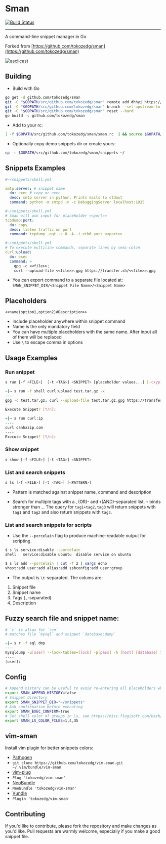 # Sman
[![Build Status](https://travis-ci.org/dhhyi/sman.svg?branch=master)](https://travis-ci.org/dhhyi/sman)

***
A command-line snippet manager in Go

Forked from [https://github.com/tokozedg/sman](https://github.com/tokozedg/sman) 

[![asciicast](https://asciinema.org/a/2e04fxybyyo5ubjk42mk4yuop.png)](https://asciinema.org/a/2e04fxybyyo5ubjk42mk4yuop)

## Building

* Build with Go
```bash
go get -d github.com/tokozedg/sman
git -C "$GOPATH/src/github.com/tokozedg/sman" remote add dhhyi https://github.com/dhhyi/sman.git
git -C "$GOPATH/src/github.com/tokozedg/sman" branch --set-upstream-to dhhyi/master
git -C "$GOPATH/src/github.com/tokozedg/sman" reset --hard
go build -v github.com/tokozedg/sman
```

* Add to your rc:
```bash
[ -f $GOPATH/src/github.com/tokozedg/sman/sman.rc  ] && source $GOPATH/src/github.com/tokozedg/sman/sman.rc
```

* Optionally copy demo snippets dir or create yours:
```bash
cp -r $GOPATH/src/github.com/tokozedg/sman/snippets ~/
```

## Snippets Examples

```yaml
#~/snippets/shell.yml

smtp:server: # snippet name
  do: exec # copy or exec
  desc: smtp server in python. Prints mails to stdout
  command: python -m smtpd -n -c DebuggingServer localhost:1025

```

```yaml
#~/snippets/shell.yml
# Sman will ask input for placeholder <<port>>
tcpdump:port:
  do: copy
  desc: listen traffic on port
  command: tcpdump -nqt -s 0 -A -i eth0 port <<port>>
```

```yaml
#~/snippets/shell.yml
# To execute multiline commands, separate lines by semi-colon
curl:upload:
  do: exec
  command: >
    gpg -c <<file>>;
    curl --upload-file <<file>>.gpg https://transfer.sh/<<file>>.gpg
```

* You can export command to a separate file located at: `SMAN_SNIPPET_DIR/<Snippet File Name>/<Snippet Name>`



## Placeholders

```
<<name(option1,option2)#Description>>
```
* Include placeholder anywhere within snippet command
* Name is the only mandatory field
* You can have multiple placeholders with the same name. After input all of them will be replaced
* Use `\` to escape comma in options

## Usage Examples

### Run snippet

```bash
s run [-f <FILE>]  [-t <TAG>] <SNIPPET> [placeholder values...] [-cxyp]
```
```bash
~|⇒ s run -f shell curl:upload test.tar.gz -x
----
gpg -c test.tar.gz; curl --upload-file test.tar.gz.gpg https://transfer.sh/test.tar.gz.gpg
----
Execute Snippet? [Y/n]:
```

```bash
~|⇒ s run curl:ip
----
curl canhazip.com
----
Execute Snippet? [Y/n]:
```

### Show snippet

```bash
s show [-f <FILE>] [-t <TAG>] <SNIPPET>
```

### List and search snippets
```bash
s ls [-f <FILE>] [-t <TAG>] [<PATTERN>]
```

* Pattern is matched against snippet name, command and description

* Search for multiple tags with a `,`(OR)- and `+`(AND)-separated list.
`+` binds stronger than `,`. The query for `tag1+tag2,tag3` will return
snippets with `tag1` and `tag2` and also return snippets with `tag3`.

### List and search snippets for scripts

* Use the `--porcelain` flag to produce machine-readable output for scripting.

```bash
$ s ls service:disable --porcelain
shell	service:disable	ubuntu	disable service on ubuntu

$ s ls add --porcelain | cut -f 2 | xargs echo
vhost:add user:add alias:add sshconfig:add user:group
```

* The output is `\t`-separated. The colums are:
 1. Snippet file
 2. Snippet name
 3. Tags (`,`-separated)
 4. Description

## Fuzzy search file and snippet name:
```bash
# `r` is alias for `run`
# matches file `mysql` and snippet `database:dump`

~|⇒ s r -f sql dmp
----
mysqldump -u[user] --lock-tables=[lock] -p[pass] -h [host] [database] > [database].sql
----
[user]:
```

## Config
```bash
# Append history can be useful to avoid re-entering all placeholders when you need to change single parameter.
export SMAN_APPEND_HISTORY=false
# Snippet directory
export SMAN_SNIPPET_DIR="~/snippets"
# Ask confirmation before executing
export SMAN_EXEC_CONFIRM=true
# Set shell color of groups in ls, see https://misc.flogisoft.com/bash/tip_colors_and_formatting
export SMAN_LS_COLOR_FILES=1,4,35
```

## vim-sman

Install vim plugin for better snippets colors:

*  [Pathogen](https://github.com/tpope/vim-pathogen)
  * `git clone https://github.com/tokozedg/vim-sman.git ~/.vim/bundle/vim-sman`
*  [vim-plug](https://github.com/junegunn/vim-plug)
  * `Plug 'tokozedg/vim-sman'`
*  [NeoBundle](https://github.com/Shougo/neobundle.vim)
  * `NeoBundle 'tokozedg/vim-sman'`
*  [Vundle](https://github.com/VundleVim/Vundle.vim)
  * `Plugin 'tokozedg/vim-sman'`

## Contributing

If you'd like to contribute, please fork the repository and make changes as
you'd like. Pull requests are warmly welcome, especially if you make a good snippet file.

